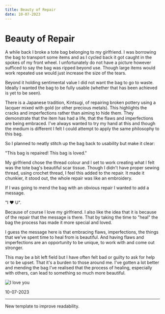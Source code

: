 ```yaml
---
title: Beauty of Repair
date: 10-07-2023
---
```


# Beauty of Repair

A while back I broke a tote bag belonging to my girlfriend.
I was borrowing the bag to transport some items and as I cycled back it got caught in the spokes of my front wheel.
I unfortunately do not have a picture however sufficed to say the bag was ripped beyond use.
Though large items would work repeated use would just increase the size of the tears.

Beyond it holding sentimental value I did not want the bag to go to waste.
Ideally I wanted the bag to be fully usable (whether that has been achieved is yet to be seen).

There is a Japanese tradition, Kintsugi, of repairing broken pottery using a lacquer mixed with gold (or other precious metals).
This highlights the cracks and imperfections rather than aiming to hide them.
They demonstrate that the item has had a life, that the flaws and imperfections are being embraced.
I've always wanted to try my hand at this and though the medium is different I felt I could attempt to apply the same philosophy to this bag.

So I planned to neatly stitch up the bag back to usability but make it clear:

"This bag is repaired! This bag is loved."

My girlfriend chose the thread colour and I set to work creating what I felt was the tote bag's beautiful scar tissue.
Though I didn't have proper sewing thread, using crochet thread, I feel this added to the repair.
It made it chunkier, it stood out, the whole repair was like an embroidery.

If I was going to mend the bag with an obvious repair I wanted to add a message.

"I ♥ U".

Because of course I love my girlfriend.
I also like the idea that it is because of the repair that the message is there.
That by taking the time to "heal" the bag the process has made it more special and loved.

I guess the message here is that embracing flaws, imperfections, the things that we've spent time to heal from is beautiful.
And having flaws and imperfections are an opportunity to be unique, to work with and come out stronger.

This may be a bit left field but I have often felt bad or guilty to ask for help or to be upset.
That it's a burden to those around me.
I've gotten a lot better and mending the bag I've realised that the process of healing, especially with others, can lead to something so much more beautiful.

![I love you](./I-love-you.png)

10-07-2023

---

New template to improve readability.


